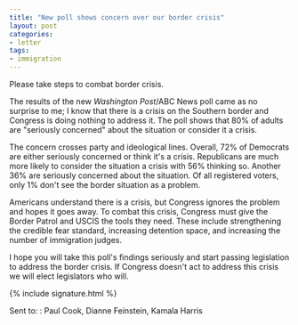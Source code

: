 ```yaml
---
title: "New poll shows concern over our border crisis"
layout: post
categories:
- letter
tags:
- immigration
---
```


Please take steps to combat border crisis.

The results of the new *Washington Post*/ABC News poll came as no surprise to me; I know that there is a crisis on the Southern border and Congress is doing nothing to address it. The poll shows that 80% of adults are "seriously concerned" about the situation or consider it a crisis.

The concern crosses party and ideological lines. Overall, 72% of Democrats are either seriously concerned or think it's a crisis. Republicans are much more likely to consider the situation a crisis with 56% thinking so. Another 36% are seriously concerned about the situation. Of all registered voters, only 1% don't see the border situation as a problem.

Americans understand there is a crisis, but Congress ignores the problem and hopes it goes away. To combat this crisis, Congress must give the Border Patrol and USCIS the tools they need. These include strengthening the credible fear standard, increasing detention space, and increasing the number of immigration judges.

I hope you will take this poll's findings seriously and start passing legislation to address the border crisis. If Congress doesn't act to address this crisis we will elect legislators who will.

{% include signature.html %}

Sent to:
: Paul Cook, Dianne Feinstein, Kamala Harris
